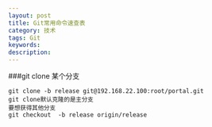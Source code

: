 ```yaml
---
layout: post
title: Git常用命令速查表
category: 技术
tags: Git
keywords: 
description: 
---
```


###git clone 某个分支

```
git clone -b release git@192.168.22.100:root/portal.git
git clone默认克隆的是主分支
要想获得其他分支
git checkout  -b release origin/release
```

